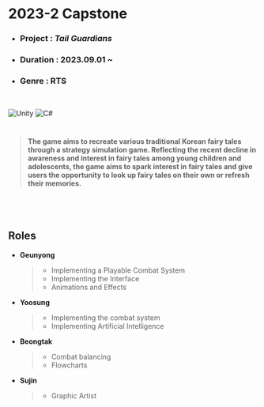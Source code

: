 # 2023-2 Capstone

- ### Project : *Tail Guardians*
- ### Duration : 2023.09.01 ~
- ### Genre : RTS


</br>

![Unity](https://img.shields.io/badge/unity-%23000000.svg?style=for-the-badge&logo=unity&logoColor=white) ![C#](https://img.shields.io/badge/c%23-%23239120.svg?style=for-the-badge&logo=c-sharp&logoColor=white)


#

> **The game aims to recreate various traditional Korean fairy tales through a strategy simulation game. Reflecting the recent decline in awareness and interest in fairy tales among young children and adolescents, the game aims to spark interest in fairy tales and give users the opportunity to look up fairy tales on their own or refresh their memories.**

#

</br>




## Roles

- **Geunyong**
  
   >- Implementing a Playable Combat System
   >- Implementing the Interface
   >- Animations and Effects

- **Yoosung**
  
  >- Implementing the combat system
  >- Implementing Artificial Intelligence


- **Beongtak**
  
  >- Combat balancing
  >- Flowcharts

- **Sujin**
  
  >- Graphic Artist
